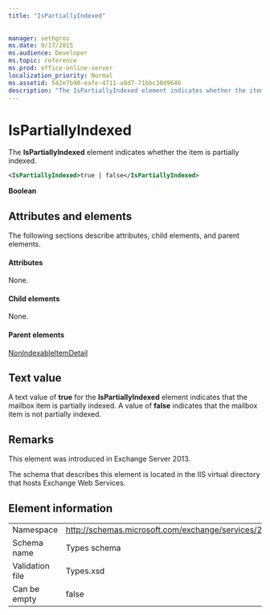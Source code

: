 ```yaml
---
title: "IsPartiallyIndexed"
 
 
manager: sethgros
ms.date: 9/17/2015
ms.audience: Developer
ms.topic: reference
ms.prod: office-online-server
localization_priority: Normal
ms.assetid: 542e7b90-eafe-4711-a9d7-71bbc30d9646
description: "The IsPartiallyIndexed element indicates whether the item is partially indexed."
---
```


# IsPartiallyIndexed

The **IsPartiallyIndexed** element indicates whether the item is partially indexed. 
  
```XML
<IsPartiallyIndexed>true | false</IsPartiallyIndexed>
```

 **Boolean**
## Attributes and elements

The following sections describe attributes, child elements, and parent elements.
  
#### Attributes

None.
  
#### Child elements

None.
  
#### Parent elements

[NonIndexableItemDetail](nonindexableitemdetail.md)
  
## Text value

A text value of **true** for the **IsPartiallyIndexed** element indicates that the mailbox item is partially indexed. A value of **false** indicates that the mailbox item is not partially indexed. 
  
## Remarks

This element was introduced in Exchange Server 2013.
  
The schema that describes this element is located in the IIS virtual directory that hosts Exchange Web Services.
  
## Element information

|||
|:-----|:-----|
|Namespace  <br/> |http://schemas.microsoft.com/exchange/services/2006/types  <br/> |
|Schema name  <br/> |Types schema  <br/> |
|Validation file  <br/> |Types.xsd  <br/> |
|Can be empty  <br/> |false  <br/> |
   

